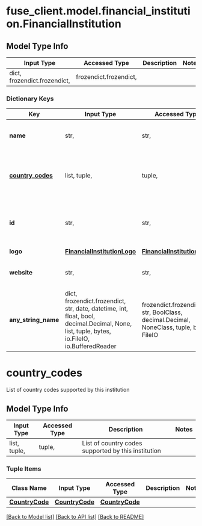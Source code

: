# fuse_client.model.financial_institution.FinancialInstitution

## Model Type Info
Input Type | Accessed Type | Description | Notes
------------ | ------------- | ------------- | -------------
dict, frozendict.frozendict,  | frozendict.frozendict,  |  | 

### Dictionary Keys
Key | Input Type | Accessed Type | Description | Notes
------------ | ------------- | ------------- | ------------- | -------------
**name** | str,  | str,  | Name for the financial institution. | 
**[country_codes](#country_codes)** | list, tuple,  | tuple,  | List of country codes supported by this institution | 
**id** | str,  | str,  | Unique identifier for the financial institution id. | 
**logo** | [**FinancialInstitutionLogo**](FinancialInstitutionLogo.md) | [**FinancialInstitutionLogo**](FinancialInstitutionLogo.md) |  | [optional] 
**website** | str,  | str,  | Website of the financial institution. | [optional] 
**any_string_name** | dict, frozendict.frozendict, str, date, datetime, int, float, bool, decimal.Decimal, None, list, tuple, bytes, io.FileIO, io.BufferedReader | frozendict.frozendict, str, BoolClass, decimal.Decimal, NoneClass, tuple, bytes, FileIO | any string name can be used but the value must be the correct type | [optional]

# country_codes

List of country codes supported by this institution

## Model Type Info
Input Type | Accessed Type | Description | Notes
------------ | ------------- | ------------- | -------------
list, tuple,  | tuple,  | List of country codes supported by this institution | 

### Tuple Items
Class Name | Input Type | Accessed Type | Description | Notes
------------- | ------------- | ------------- | ------------- | -------------
[**CountryCode**](CountryCode.md) | [**CountryCode**](CountryCode.md) | [**CountryCode**](CountryCode.md) |  | 

[[Back to Model list]](../../README.md#documentation-for-models) [[Back to API list]](../../README.md#documentation-for-api-endpoints) [[Back to README]](../../README.md)

